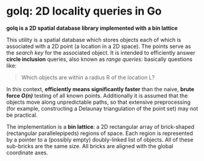 # golq: 2D locality queries in Go

**golq is a 2D spatial database library implemented with a bin lattice**

This utility is a spatial database which stores objects each of which is
associated with a 2D point (a location in a 2D space). The points serve as
the *search key* for the associated object. It is intended to efficiently
answer **circle inclusion** queries, also known as *range queries*: basically
questions like:

>Which objects are within a radius R of the location L?

In this context, **efficiently means significantly faster** than the naive,
**brute force *O(n)*** testing of all known points. Additionally it is assumed that
the objects move along unpredictable paths, so that extensive preprocessing
(for example, constructing a Delaunay triangulation of the point set) may not
be practical.

The implementation is a **bin lattice**: a 2D rectangular array of brick-shaped
(rectangular parallelepipeds) regions of space. Each region is represented by
a pointer to a (possibly empty) doubly-linked list of objects. All of these
sub-bricks are the same size. All bricks are aligned with the global
coordinate axes.
